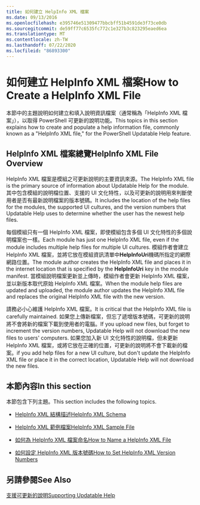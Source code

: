 ```yaml
---
title: 如何建立 HelpInfo XML 檔案
ms.date: 09/13/2016
ms.openlocfilehash: e395746e51309477bbcbff51b4591de3f73ce0db
ms.sourcegitcommit: de59ff77c6535fc772c1e327b3c823295eaed6ea
ms.translationtype: MT
ms.contentlocale: zh-TW
ms.lasthandoff: 07/22/2020
ms.locfileid: "86893300"
---
```

# <a name="how-to-create-a-helpinfo-xml-file"></a><span data-ttu-id="5a3c2-102">如何建立 HelpInfo XML 檔案</span><span class="sxs-lookup"><span data-stu-id="5a3c2-102">How to Create a HelpInfo XML File</span></span>

<span data-ttu-id="5a3c2-103">本節中的主題說明如何建立和填入說明資訊檔案（通常稱為「HelpInfo XML 檔案」），以取得 PowerShell 可更新的說明功能。</span><span class="sxs-lookup"><span data-stu-id="5a3c2-103">This topics in this section explains how to create and populate a help information file, commonly known as a "HelpInfo XML file," for the PowerShell Updatable Help feature.</span></span>

## <a name="helpinfo-xml-file-overview"></a><span data-ttu-id="5a3c2-104">HelpInfo XML 檔案總覽</span><span class="sxs-lookup"><span data-stu-id="5a3c2-104">HelpInfo XML File Overview</span></span>

<span data-ttu-id="5a3c2-105">HelpInfo XML 檔案是模組之可更新說明的主要資訊來源。</span><span class="sxs-lookup"><span data-stu-id="5a3c2-105">The HelpInfo XML file is the primary source of information about Updatable Help for the module.</span></span> <span data-ttu-id="5a3c2-106">其中包含模組的說明檔位置、支援的 UI 文化特性，以及可更新的說明用來判斷使用者是否有最新說明檔案的版本號碼。</span><span class="sxs-lookup"><span data-stu-id="5a3c2-106">It includes the location of the help files for the modules, the supported UI cultures, and the version numbers that Updatable Help uses to determine whether the user has the newest help files.</span></span>

<span data-ttu-id="5a3c2-107">每個模組只有一個 HelpInfo XML 檔案，即使模組包含多個 UI 文化特性的多個說明檔案也一樣。</span><span class="sxs-lookup"><span data-stu-id="5a3c2-107">Each module has just one HelpInfo XML file, even if the module includes multiple help files for multiple UI cultures.</span></span> <span data-ttu-id="5a3c2-108">模組作者會建立 HelpInfo XML 檔案，並將它放在模組資訊清單中**HelpInfoUri**機碼所指定的網際網路位置。</span><span class="sxs-lookup"><span data-stu-id="5a3c2-108">The module author creates the HelpInfo XML file and places it in the internet location that is specified by the **HelpInfoUri** key in the module manifest.</span></span> <span data-ttu-id="5a3c2-109">當模組說明檔案更新並上傳時，模組作者會更新 HelpInfo XML 檔案，並以新版本取代原始 HelpInfo XML 檔案。</span><span class="sxs-lookup"><span data-stu-id="5a3c2-109">When the module help files are updated and uploaded, the module author updates the HelpInfo XML file and replaces the original HelpInfo XML file with the new version.</span></span>

<span data-ttu-id="5a3c2-110">請務必小心維護 HelpInfo XML 檔案。</span><span class="sxs-lookup"><span data-stu-id="5a3c2-110">It is critical that the HelpInfo XML file is carefully maintained.</span></span> <span data-ttu-id="5a3c2-111">如果您上傳新檔案，但忘了遞增版本號碼，可更新的說明將不會將新的檔案下載到使用者的電腦。</span><span class="sxs-lookup"><span data-stu-id="5a3c2-111">If you upload new files, but forget to increment the version numbers, Updatable Help will not download the new files to users' computers.</span></span> <span data-ttu-id="5a3c2-112">如果您加入新 UI 文化特性的說明檔，但未更新 HelpInfo XML 檔案，或將它放在正確的位置，可更新的說明將不會下載新的檔案。</span><span class="sxs-lookup"><span data-stu-id="5a3c2-112">if you add help files for a new UI culture, but don't update the HelpInfo XML file or place it in the correct location, Updatable Help will not download the new files.</span></span>

## <a name="in-this-section"></a><span data-ttu-id="5a3c2-113">本節內容</span><span class="sxs-lookup"><span data-stu-id="5a3c2-113">In this section</span></span>

<span data-ttu-id="5a3c2-114">本節包含下列主題。</span><span class="sxs-lookup"><span data-stu-id="5a3c2-114">This section includes the following topics.</span></span>

- [<span data-ttu-id="5a3c2-115">HelpInfo XML 結構描述</span><span class="sxs-lookup"><span data-stu-id="5a3c2-115">HelpInfo XML Schema</span></span>](./helpinfo-xml-schema.md)

- [<span data-ttu-id="5a3c2-116">HelpInfo XML 範例檔案</span><span class="sxs-lookup"><span data-stu-id="5a3c2-116">HelpInfo XML Sample File</span></span>](./helpinfo-xml-sample-file.md)

- [<span data-ttu-id="5a3c2-117">如何為 HelpInfo XML 檔案命名</span><span class="sxs-lookup"><span data-stu-id="5a3c2-117">How to Name a HelpInfo XML File</span></span>](./how-to-name-a-helpinfo-xml-file.md)

- [<span data-ttu-id="5a3c2-118">如何設定 HelpInfo XML 版本號碼</span><span class="sxs-lookup"><span data-stu-id="5a3c2-118">How to Set HelpInfo XML Version Numbers</span></span>](./how-to-set-helpinfo-xml-version-numbers.md)

## <a name="see-also"></a><span data-ttu-id="5a3c2-119">另請參閱</span><span class="sxs-lookup"><span data-stu-id="5a3c2-119">See Also</span></span>

[<span data-ttu-id="5a3c2-120">支援可更新的說明</span><span class="sxs-lookup"><span data-stu-id="5a3c2-120">Supporting Updatable Help</span></span>](./supporting-updatable-help.md)
